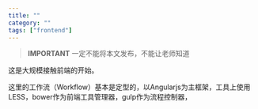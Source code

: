 ```yaml
---
title: ""
category: ""
tags: ["frontend"]
---
```


> **IMPORTANT** 一定不能将本文发布，不能让老师知道

这是大规模接触前端的开始。

这里的工作流（Workflow）基本是定型的，以Angularjs为主框架，工具上使用LESS，bower作为前端工具管理器，gulp作为流程控制器，
